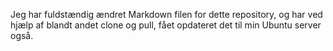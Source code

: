 Jeg har fuldstændig ændret Markdown filen for dette repository, og har ved hjælp af blandt andet clone og pull, fået opdateret det til min Ubuntu server også.